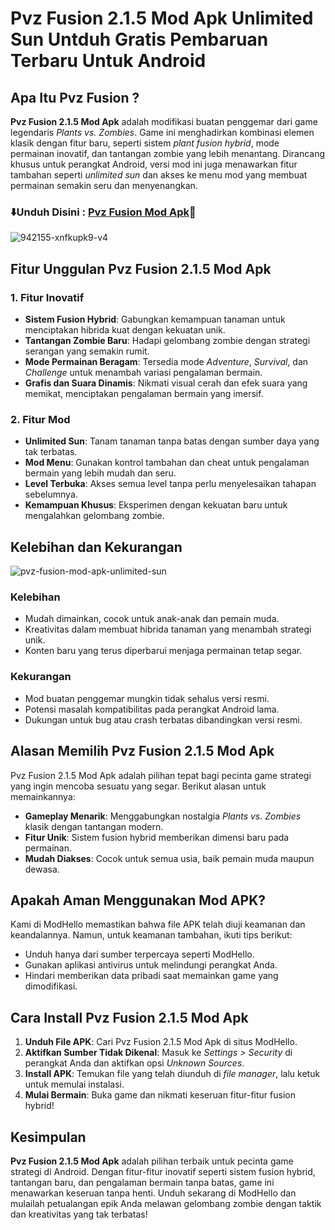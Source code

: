 # Pvz Fusion 2.1.5 Mod Apk Unlimited Sun Untduh Gratis Pembaruan Terbaru Untuk Android

## Apa Itu Pvz Fusion ?
**Pvz Fusion 2.1.5 Mod Apk** adalah modifikasi buatan penggemar dari game legendaris *Plants vs. Zombies*. Game ini menghadirkan kombinasi elemen klasik dengan fitur baru, seperti sistem *plant fusion hybrid*, mode permainan inovatif, dan tantangan zombie yang lebih menantang. Dirancang khusus untuk perangkat Android, versi mod ini juga menawarkan fitur tambahan seperti *unlimited sun* dan akses ke menu mod yang membuat permainan semakin seru dan menyenangkan.  

### ⬇️Unduh Disini : [Pvz Fusion Mod Apk](https://modhello.com/pvz-fusion/)📲

![942155-xnfkupk9-v4](https://github.com/user-attachments/assets/5009ed73-1b1d-429e-8ab9-bb53f74273f3)


## Fitur Unggulan Pvz Fusion 2.1.5 Mod Apk  

### 1. Fitur Inovatif  
- **Sistem Fusion Hybrid**: Gabungkan kemampuan tanaman untuk menciptakan hibrida kuat dengan kekuatan unik.  
- **Tantangan Zombie Baru**: Hadapi gelombang zombie dengan strategi serangan yang semakin rumit.  
- **Mode Permainan Beragam**: Tersedia mode *Adventure*, *Survival*, dan *Challenge* untuk menambah variasi pengalaman bermain.  
- **Grafis dan Suara Dinamis**: Nikmati visual cerah dan efek suara yang memikat, menciptakan pengalaman bermain yang imersif.  

### 2. Fitur Mod  
- **Unlimited Sun**: Tanam tanaman tanpa batas dengan sumber daya yang tak terbatas.  
- **Mod Menu**: Gunakan kontrol tambahan dan cheat untuk pengalaman bermain yang lebih mudah dan seru.  
- **Level Terbuka**: Akses semua level tanpa perlu menyelesaikan tahapan sebelumnya.  
- **Kemampuan Khusus**: Eksperimen dengan kekuatan baru untuk mengalahkan gelombang zombie.  

## Kelebihan dan Kekurangan  

![pvz-fusion-mod-apk-unlimited-sun](https://github.com/user-attachments/assets/f65aae4b-f685-4b1b-b09f-42f9f71c7245)


### Kelebihan  
- Mudah dimainkan, cocok untuk anak-anak dan pemain muda.  
- Kreativitas dalam membuat hibrida tanaman yang menambah strategi unik.  
- Konten baru yang terus diperbarui menjaga permainan tetap segar.  

### Kekurangan  
- Mod buatan penggemar mungkin tidak sehalus versi resmi.  
- Potensi masalah kompatibilitas pada perangkat Android lama.  
- Dukungan untuk bug atau crash terbatas dibandingkan versi resmi.  

## Alasan Memilih Pvz Fusion 2.1.5 Mod Apk  
Pvz Fusion 2.1.5 Mod Apk adalah pilihan tepat bagi pecinta game strategi yang ingin mencoba sesuatu yang segar. Berikut alasan untuk memainkannya:  

- **Gameplay Menarik**: Menggabungkan nostalgia *Plants vs. Zombies* klasik dengan tantangan modern.  
- **Fitur Unik**: Sistem fusion hybrid memberikan dimensi baru pada permainan.  
- **Mudah Diakses**: Cocok untuk semua usia, baik pemain muda maupun dewasa.  

## Apakah Aman Menggunakan Mod APK?  
Kami di ModHello memastikan bahwa file APK telah diuji keamanan dan keandalannya. Namun, untuk keamanan tambahan, ikuti tips berikut:  
- Unduh hanya dari sumber terpercaya seperti ModHello.  
- Gunakan aplikasi antivirus untuk melindungi perangkat Anda.  
- Hindari memberikan data pribadi saat memainkan game yang dimodifikasi.  

## Cara Install Pvz Fusion 2.1.5 Mod Apk  

1. **Unduh File APK**: Cari Pvz Fusion 2.1.5 Mod Apk di situs ModHello.  
2. **Aktifkan Sumber Tidak Dikenal**: Masuk ke *Settings > Security* di perangkat Anda dan aktifkan opsi *Unknown Sources*.  
3. **Install APK**: Temukan file yang telah diunduh di *file manager*, lalu ketuk untuk memulai instalasi.  
4. **Mulai Bermain**: Buka game dan nikmati keseruan fitur-fitur fusion hybrid!  

## Kesimpulan  
**Pvz Fusion 2.1.5 Mod Apk** adalah pilihan terbaik untuk pecinta game strategi di Android. Dengan fitur-fitur inovatif seperti sistem fusion hybrid, tantangan baru, dan pengalaman bermain tanpa batas, game ini menawarkan keseruan tanpa henti. Unduh sekarang di ModHello dan mulailah petualangan epik Anda melawan gelombang zombie dengan taktik dan kreativitas yang tak terbatas!  
